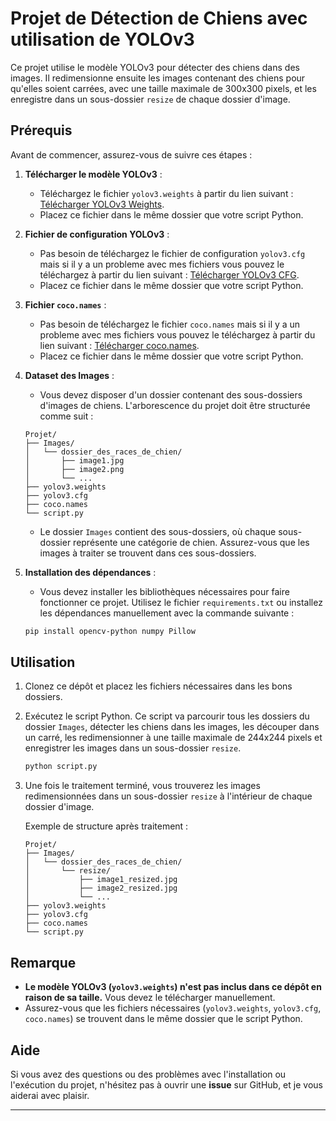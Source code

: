 # Projet de Détection de Chiens avec utilisation de YOLOv3

Ce projet utilise le modèle YOLOv3 pour détecter des chiens dans des images. Il redimensionne ensuite les images contenant des chiens pour qu'elles soient carrées, avec une taille maximale de 300x300 pixels, et les enregistre dans un sous-dossier `resize` de chaque dossier d'image.

## Prérequis

Avant de commencer, assurez-vous de suivre ces étapes :

1. **Télécharger le modèle YOLOv3** :
    - Téléchargez le fichier `yolov3.weights` à partir du lien suivant : [Télécharger YOLOv3 Weights](https://pjreddie.com/media/files/yolov3.weights).
    - Placez ce fichier dans le même dossier que votre script Python.

2. **Fichier de configuration YOLOv3** :
    - Pas besoin de téléchargez le fichier de configuration `yolov3.cfg` mais si il y a un probleme avec mes fichiers vous pouvez le téléchargez à partir du lien suivant : [Télécharger YOLOv3 CFG](https://github.com/pjreddie/darknet/blob/master/cfg/yolov3.cfg).
    - Placez ce fichier dans le même dossier que votre script Python.

3. **Fichier `coco.names`** :
    - Pas besoin de téléchargez le fichier `coco.names` mais si il y a un probleme avec mes fichiers vous pouvez le téléchargez à partir du lien suivant : [Télécharger coco.names](https://github.com/pjreddie/darknet/blob/master/data/coco.names).
    - Placez ce fichier dans le même dossier que votre script Python.

4. **Dataset des Images** : 
    - Vous devez disposer d'un dossier contenant des sous-dossiers d'images de chiens. L'arborescence du projet doit être structurée comme suit :

    ```
    Projet/
    ├── Images/
    │   └── dossier_des_races_de_chien/
    │       ├── image1.jpg
    │       ├── image2.png
    │       └── ...
    ├── yolov3.weights
    ├── yolov3.cfg
    ├── coco.names
    └── script.py
    ```

    - Le dossier `Images` contient des sous-dossiers, où chaque sous-dossier représente une catégorie de chien. Assurez-vous que les images à traiter se trouvent dans ces sous-dossiers.

6. **Installation des dépendances** :
    - Vous devez installer les bibliothèques nécessaires pour faire fonctionner ce projet. Utilisez le fichier `requirements.txt` ou installez les dépendances manuellement avec la commande suivante :
    
    ```bash
    pip install opencv-python numpy Pillow
    ```

## Utilisation

1. Clonez ce dépôt et placez les fichiers nécessaires dans les bons dossiers.
2. Exécutez le script Python. Ce script va parcourir tous les dossiers du dossier `Images`, détecter les chiens dans les images, les découper dans un carré, les redimensionner à une taille maximale de 244x244 pixels et enregistrer les images dans un sous-dossier `resize`.

    ```bash
    python script.py
    ```

3. Une fois le traitement terminé, vous trouverez les images redimensionnées dans un sous-dossier `resize` à l'intérieur de chaque dossier d'image.

    Exemple de structure après traitement :

    ```
    Projet/
    ├── Images/
    │   └── dossier_des_races_de_chien/
    │       └── resize/
    │           ├── image1_resized.jpg
    │           ├── image2_resized.jpg
    │           └── ...
    ├── yolov3.weights
    ├── yolov3.cfg
    ├── coco.names
    └── script.py
    ```

## Remarque

- **Le modèle YOLOv3 (`yolov3.weights`) n'est pas inclus dans ce dépôt en raison de sa taille.** Vous devez le télécharger manuellement.
- Assurez-vous que les fichiers nécessaires (`yolov3.weights`, `yolov3.cfg`, `coco.names`) se trouvent dans le même dossier que le script Python.

## Aide

Si vous avez des questions ou des problèmes avec l'installation ou l'exécution du projet, n'hésitez pas à ouvrir une **issue** sur GitHub, et je vous aiderai avec plaisir.

---
